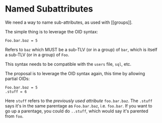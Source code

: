 # Named Subattributes

We need a way to name sub-attributes, as used with [[groups]].

The simple thing is to leverage the OID syntax:

    Foo.bar.baz = 5

Refers to `baz` which MUST be a sub-TLV (or in a group) of `bar`,
which is itself a sub-TLV (or in a group) of `Foo`.

This syntax needs to be compatible with the `users` file, `sql`, etc.

The proposal is to leverage the OID syntax again, this time by allowing partial OIDs:

    Foo.bar.baz = 5
    .stuff = 6

Here `stuff` refers to the *previously used attribute* `foo.bar.baz`.
The `.stuff` says it's in the same parentage as `Foo.bar.baz`,
i.e. `foo.bar`.  If you want to go up a parentage, you could do
`..stuff`, which would say it's parented from `foo`.

